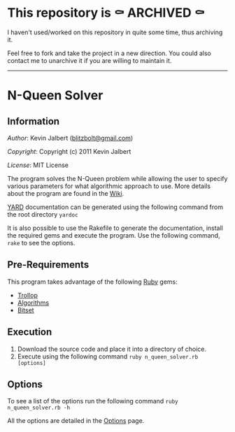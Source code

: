 # This repository is ⚰️ ARCHIVED ⚰️

I haven't used/worked on this repository in quite some time, thus archiving it.

Feel free to fork and take the project in a new direction. You could also contact me to unarchive it if you are willing to maintain it.

-----

# N-Queen Solver

## Information

*Author*:    Kevin Jalbert  (blitzbolt@gmail.com)

*Copyright*: Copyright (c) 2011 Kevin Jalbert

*License*:   MIT License

The program solves the N-Queen problem while allowing the user to specify various parameters for what algorithmic approach to use. More details about the program are found in the [Wiki](https://github.com/kevinjalbert/n_queen_solver/wiki "Wiki").

[YARD](http://yardoc.org/ "YARD") documentation can be generated using the following command from the root directory ```yardoc```

It is also possible to use the Rakefile to generate the documentation, install the required gems and execute the program. Use the following command, ```rake``` to see the options.

## Pre-Requirements
This program takes advantage of the following [Ruby](http://www.ruby-lang.org "Ruby") gems:

* [Trollop](http://trollop.rubyforge.org/ "Trollop")
* [Algorithms](http://rubyforge.org/projects/algorithms/ "Algorithms")
* [Bitset](https://github.com/tyler/bitset "Bitset")

## Execution
1. Download the source code and place it into a directory of choice.
2. Execute using the following command ```ruby n_queen_solver.rb [options]```

## Options
To see a list of the options run the following command ```ruby n_queen_solver.rb -h```

All the options are detailed in the [Options](https://github.com/kevinjalbert/n_queen_solver/wiki/Options "Options") page.

